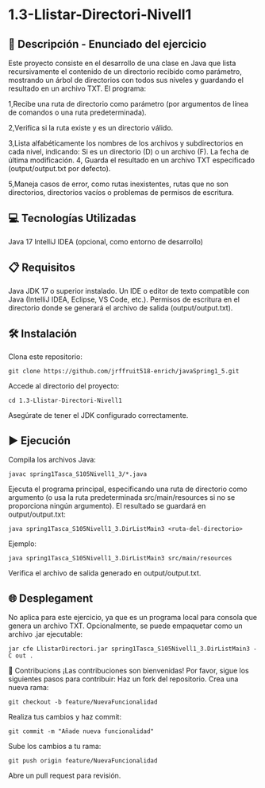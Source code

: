 # 1.3-Llistar-Directori-Nivell1

## 📄 Descripción - Enunciado del ejercicio
Este proyecto consiste en el desarrollo de una clase en Java que lista recursivamente el contenido de un directorio recibido como parámetro, mostrando un árbol de directorios con todos sus niveles y guardando el resultado en un archivo TXT. El programa:

1,Recibe una ruta de directorio como parámetro (por argumentos de línea de comandos o una ruta predeterminada).

2,Verifica si la ruta existe y es un directorio válido.

3,Lista alfabéticamente los nombres de los archivos y subdirectorios en cada nivel, indicando:
Si es un directorio (D) o un archivo (F).
La fecha de última modificación.
4, Guarda el resultado en un archivo TXT especificado (output/output.txt por defecto).

5,Maneja casos de error, como rutas inexistentes, rutas que no son directorios, directorios vacíos o problemas de permisos de escritura.

## 💻 Tecnologías Utilizadas
Java 17
IntelliJ IDEA (opcional, como entorno de desarrollo)

## 📋 Requisitos
Java JDK 17 o superior instalado.
Un IDE o editor de texto compatible con Java (IntelliJ IDEA, Eclipse, VS Code, etc.).
Permisos de escritura en el directorio donde se generará el archivo de salida (output/output.txt).

## 🛠️ Instalación
Clona este repositorio:
```
git clone https://github.com/jrffruit518-enrich/javaSpring1_5.git
```
Accede al directorio del proyecto:
```
cd 1.3-Llistar-Directori-Nivell1
```
Asegúrate de tener el JDK configurado correctamente.

## ▶️ Ejecución
Compila los archivos Java:
```
javac spring1Tasca_S105Nivell1_3/*.java
```
Ejecuta el programa principal, especificando una ruta de directorio como argumento (o usa la ruta predeterminada src/main/resources si no se proporciona ningún argumento). El resultado se guardará en output/output.txt:
```
java spring1Tasca_S105Nivell1_3.DirListMain3 <ruta-del-directorio>
```
Ejemplo:
```
java spring1Tasca_S105Nivell1_3.DirListMain3 src/main/resources
```
Verifica el archivo de salida generado en output/output.txt.

## 🌐 Desplegament
No aplica para este ejercicio, ya que es un programa local para consola que genera un archivo TXT.
Opcionalmente, se puede empaquetar como un archivo .jar ejecutable:
```
jar cfe LlistarDirectori.jar spring1Tasca_S105Nivell1_3.DirListMain3 -C out .
```
🤝 Contribucions
¡Las contribuciones son bienvenidas! Por favor, sigue los siguientes pasos para contribuir:
Haz un fork del repositorio.
Crea una nueva rama:
```
git checkout -b feature/NuevaFuncionalidad
```
Realiza tus cambios y haz commit:
```
git commit -m "Añade nueva funcionalidad"
```
Sube los cambios a tu rama:
```
git push origin feature/NuevaFuncionalidad
```
Abre un pull request para revisión.
